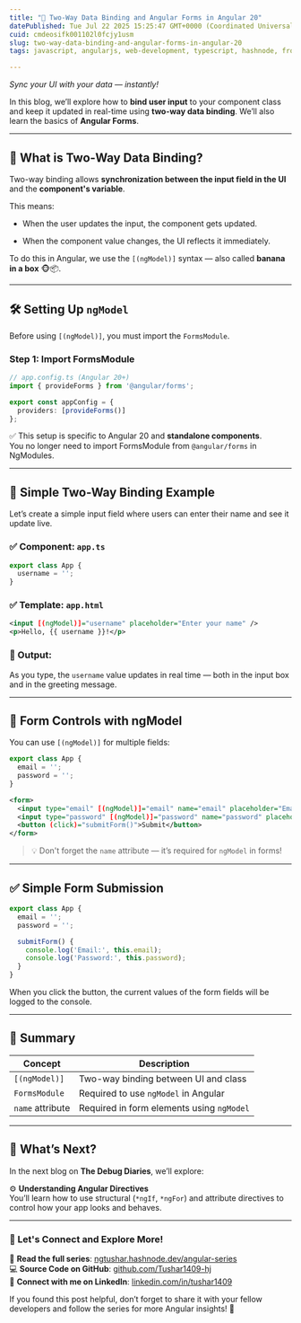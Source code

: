 ```yaml
---
title: "🧩 Two-Way Data Binding and Angular Forms in Angular 20"
datePublished: Tue Jul 22 2025 15:25:47 GMT+0000 (Coordinated Universal Time)
cuid: cmdeosifk001102l0fcjy1usm
slug: two-way-data-binding-and-angular-forms-in-angular-20
tags: javascript, angularjs, web-development, typescript, hashnode, frontend-development, techblogs, angular20, thedebugdiaries, codewithtushar

---
```


*Sync your UI with your data — instantly!*

In this blog, we’ll explore how to **bind user input** to your component class and keep it updated in real-time using **two-way data binding**. We’ll also learn the basics of **Angular Forms**.

---

## 🔁 What is Two-Way Data Binding?

Two-way binding allows **synchronization between the input field in the UI** and the **component's variable**.

This means:

* When the user updates the input, the component gets updated.
    
* When the component value changes, the UI reflects it immediately.
    

To do this in Angular, we use the `[(ngModel)]` syntax — also called **banana in a box** 🐵📦.

---

## 🛠️ Setting Up `ngModel`

Before using `[(ngModel)]`, you must import the `FormsModule`.

### Step 1: Import FormsModule

```typescript
// app.config.ts (Angular 20+)
import { provideForms } from '@angular/forms';

export const appConfig = {
  providers: [provideForms()]
};
```

✅ This setup is specific to Angular 20 and **standalone components**.  
You no longer need to import FormsModule from `@angular/forms` in NgModules.

---

## 📝 Simple Two-Way Binding Example

Let’s create a simple input field where users can enter their name and see it update live.

### ✅ Component: `app.ts`

```typescript
export class App {
  username = '';
}
```

### ✅ Template: `app.html`

```xml
<input [(ngModel)]="username" placeholder="Enter your name" />
<p>Hello, {{ username }}!</p>
```

### 🔄 Output:

As you type, the `username` value updates in real time — both in the input box and in the greeting message.

---

## 🧪 Form Controls with ngModel

You can use `[(ngModel)]` for multiple fields:

```typescript
export class App {
  email = '';
  password = '';
}
```

```xml
<form>
  <input type="email" [(ngModel)]="email" name="email" placeholder="Email" />
  <input type="password" [(ngModel)]="password" name="password" placeholder="Password" />
  <button (click)="submitForm()">Submit</button>
</form>
```

> 💡 Don't forget the `name` attribute — it’s required for `ngModel` in forms!

---

## ✅ Simple Form Submission

```typescript
export class App {
  email = '';
  password = '';

  submitForm() {
    console.log('Email:', this.email);
    console.log('Password:', this.password);
  }
}
```

When you click the button, the current values of the form fields will be logged to the console.

---

## 🧾 Summary

| Concept | Description |
| --- | --- |
| `[(ngModel)]` | Two-way binding between UI and class |
| `FormsModule` | Required to use `ngModel` in Angular |
| `name` attribute | Required in form elements using `ngModel` |

---

## 📌 What’s Next?

In the next blog on **The Debug Diaries**, we’ll explore:

⚙️ **Understanding Angular Directives**  
You’ll learn how to use structural (`*ngIf`, `*ngFor`) and attribute directives to control how your app looks and behaves.

---

### 🔗 Let's Connect and Explore More!

📖 **Read the full series**: [ngtushar.hashnode.dev/angular-series](https://ngtushar.hashnode.dev/angular-series)  
💻 **Source Code on GitHub**: [github.com/Tushar1409-hj](https://github.com/Tushar1409-hj)  
🔗 **Connect with me on LinkedIn**: [linkedin.com/in/tushar1409](https://www.linkedin.com/in/tushar-jadhav-0997ab265/)

If you found this post helpful, don’t forget to share it with your fellow developers and follow the series for more Angular insights! 🚀